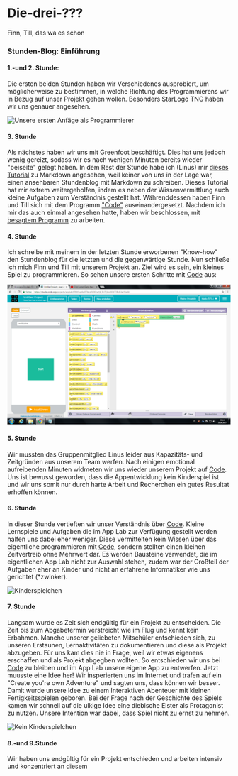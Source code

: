 # Die-drei-???
Finn, Till, das wa es schon

### Stunden-Blog: Einführung

#### 1.-und 2. Stunde:

Die ersten beiden Stunden haben wir Verschiedenes ausprobiert, um möglicherweise zu bestimmen, in welche Richtung des Programmierens wir in Bezug auf unser Projekt gehen wollen. Besonders StarLogo TNG haben wir uns genauer angesehen. 

![Unsere ersten Anfäge als Programmierer](https://github.com/tillcassens/Die-drei-/blob/master/bilder/Sc.%20Starlogo%20Anf%C3%A4nge.jpg)
 
 #### 3. Stunde
 
Als nächstes haben wir uns mit Greenfoot beschäftigt. Dies hat uns jedoch wenig gereizt, sodass wir es nach wenigen Minuten bereits wieder "beiseite" gelegt haben.
In dem Rest der Stunde habe ich (Linus) mir [dieses Tutorial](https://www.markdowntutorial.com/lesson/7/) zu Markdown angesehen, weil keiner von uns in der Lage war, einen ansehbaren Stundenblog mit Markdown zu schreiben. Dieses Tutorial hat mir extrem weitergeholfen, indem es neben der Wissenvermittlung auch kleine Aufgaben zum Verständnis gestellt hat. 
Währenddessen haben Finn und Till sich mit dem Programm ["Code"][Code] auseinandergesetzt. 
Nachdem ich mir das auch einmal angesehen hatte, haben wir beschlossen, mit [besagtem Programm][Code] zu arbeiten.

[Code]: https://code.org/

#### 4. Stunde

Ich schreibe mit meinem in der letzten Stunde erworbenen "Know-how" den Stundenblog für die letzten und die gegenwärtige Stunde.
Nun schließe ich mich Finn und Till mit unserem Projekt an. Ziel wird es sein, ein kleines Spiel zu programmieren.
So sehen unsere ersten Schritte mit [Code][Code] aus:

![Erste Schritte mit Code](https://github.com/tillcassens/Die-drei-/blob/master/bilder/code1.png)

#### 5. Stunde

Wir mussten das Gruppenmitglied Linus leider aus Kapazitäts- und Zeitgründen aus unserem Team werfen. Nach einigen emotional aufreibenden Minuten widmeten wir uns wieder unserem Projekt auf [Code][Code]. Uns ist bewusst geworden, dass die Appentwicklung kein Kinderspiel ist und wir uns somit nur durch harte Arbeit und Recherchen ein gutes Resultat erhoffen können.

#### 6. Stunde

In dieser Stunde vertieften wir unser Verständnis über [Code][Code]. Kleine Lernspiele und Aufgaben die im App Lab zur Verfügung gestellt werden halfen uns dabei eher weniger. Diese vermittelten kein Wissen über das eigentliche programmieren mit [Code][Code], sondern stellten einen kleinen Zeitvertreib ohne Mehrwert dar. Es werden Bausteine verwendet, die im eigentlichen App Lab nicht zur Auswahl stehen, zudem war der Großteil der Aufgaben eher an Kinder und nicht an erfahrene Informatiker wie uns gerichtet (*zwinker). 

![Kinderspielchen](https://github.com/tillcassens/Die-zwei/blob/master/bilder/App%20Lab%20Kinderspielchen.png)

#### 7. Stunde

Langsam wurde es Zeit sich endgültig für ein Projekt zu entscheiden. Die Zeit bis zum Abgabetermin verstreicht wie im Flug und kennt kein Erbahmen. Manche unserer geliebeten Mitschüler entschieden sich, zu unseren Erstaunen, Lernaktivitäten zu dokumentieren und diese als Projekt abzugeben. Für uns kam dies nie in Frage, weil wir etwas eigenens erschaffen und als Projekt abgegben wollten. So entschieden wir uns bei [Code][Code] zu bleiben und im App Lab unsere eigene App zu entwerfen. Jetzt muusste eine Idee her! Wir insperierten uns im Internet und trafen auf ein "Create you're own Adventure" und sagten uns, dass können wir besser. Damit wurde unsere Idee zu einem Interaktiven Abenteuer mit kleinen Fertigkeitsspielen geboren. Bei der Frage nach der Geschichte des Spiels kamen wir schnell auf die ulkige Idee eine diebische Elster als Protagonist zu nutzen. Unsere Intention war dabei, dass Spiel nicht zu ernst zu nehmen.

![Kein Kinderspielchen](https://github.com/tillcassens/Die-zwei/blob/master/bilder/Kein%20Kinderspielchen.png)

#### 8.-und 9.Stunde

Wir haben uns endgültig für ein Projekt entschieden und arbeiten intensiv und konzentriert an diesem
